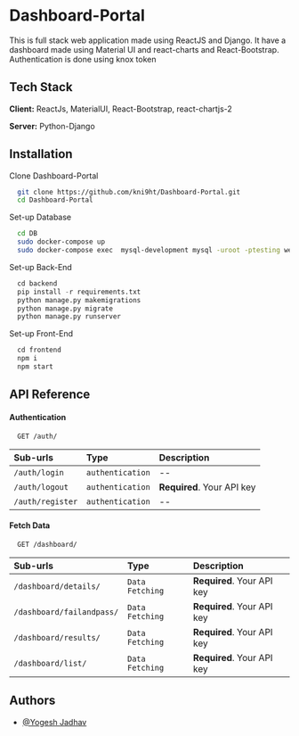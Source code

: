 
# Dashboard-Portal

This is full stack web application made using ReactJS and Django. 
It have a dashboard made using Material UI and react-charts and React-Bootstrap. 
Authentication is done using knox token



## Tech Stack

**Client:** ReactJs, MaterialUI, React-Bootstrap, react-chartjs-2

**Server:** Python-Django


## Installation

Clone Dashboard-Portal

```bash
  git clone https://github.com/kni9ht/Dashboard-Portal.git
  cd Dashboard-Portal
```

Set-up Database

```bash
  cd DB
  sudo docker-compose up
  sudo docker-compose exec  mysql-development mysql -uroot -ptesting wematter
```

Set-up Back-End

```python
  cd backend
  pip install -r requirements.txt
  python manage.py makemigrations
  python manage.py migrate
  python manage.py runserver
```

Set-up Front-End

```javascript
  cd frontend
  npm i
  npm start
```
## API Reference

#### Authentication

```http
  GET /auth/
```

| Sub-urls | Type     | Description                |
| :-------- | :------- | :------------------------- |
| `/auth/login` | `authentication` | -- |
| `/auth/logout` | `authentication` | **Required**. Your API key |
| `/auth/register` | `authentication` | -- |


#### Fetch Data

```http
  GET /dashboard/
```

| Sub-urls | Type     | Description                       |
| :-------- | :------- | :-------------------------------- |
| `/dashboard/details/`      | `Data Fetching` | **Required**. Your API key |
| `/dashboard/failandpass/`      | `Data Fetching` | **Required**. Your API key |
| `/dashboard/results/`      | `Data Fetching` | **Required**. Your API key |
| `/dashboard/list/`      | `Data Fetching` | **Required**. Your API key |


## Authors

- [@Yogesh Jadhav](https://github.com/kni9ht)

